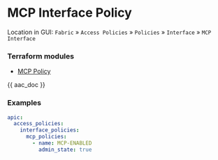 # MCP Interface Policy

Location in GUI:
`Fabric` » `Access Policies` » `Policies` » `Interface` » `MCP Interface`

### Terraform modules

* [MCP Policy](https://registry.terraform.io/modules/netascode/mcp-policy/aci/latest)

{{ aac_doc }}

### Examples

```yaml
apic:
  access_policies:
    interface_policies:
      mcp_policies:
        - name: MCP-ENABLED
          admin_state: true
```
